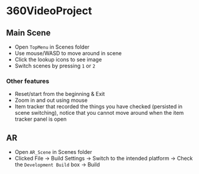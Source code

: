 # 360VideoProject

## Main Scene
- Open `TopMenu` in Scenes folder
- Use mouse/WASD to move around in scene
- Click the lookup icons to see image
- Switch scenes by pressing `1` or `2`

### Other features
- Reset/start from the beginning & Exit
- Zoom in and out using mouse
- Item tracker that recorded the things you have checked (persisted in scene switching), notice that you cannot move around when the item tracker panel is open

## AR
- Open `AR_Scene` in Scenes folder
- Clicked File -> Build Settings -> Switch to the intended platform -> Check the `Development Build` box -> Build
